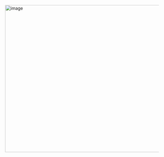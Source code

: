 <img width="815" height="483" alt="image" src="https://github.com/user-attachments/assets/b7af599f-1e87-4d4b-9865-18b3a2616ee3" />
